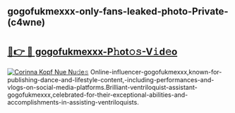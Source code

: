 ## gogofukmexxx-only-fans​-leaked-photo​-Private-(c4wne)


# <h2><a href="https://mediaupload.pro?title=gogofukmexxx&ref=git">🔗👉 🔴 gogofukmexxx-P𝚑ot𝚘𝚜-V𝚒d𝚎o</a></h2>

[![Corinna Kopf Nue Nu𝚍e𝚜](https://i.imgur.com/0qMVB7G.gif)](https://mediaupload.pro?title=gogofukmexxx&ref=git)
Online-influencer-gogofukmexxx,known-for-publishing-dance-and-lifestyle-content,-including-performances-and-vlogs-on-social-media-platforms.Brilliant-ventriloquist-assistant-gogofukmexxx,celebrated-for-their-exceptional-abilities-and-accomplishments-in-assisting-ventriloquists.  